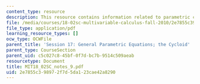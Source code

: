 ```yaml
---
content_type: resource
description: This resource contains information related to parametric curves.
file: /media/courses/18-02sc-multivariable-calculus-fall-2010/2e7855c398972f7d5da123cae42a8290_MIT18_02SC_notes_9.pdf
file_type: application/pdf
learning_resource_types: []
ocw_type: OCWFile
parent_title: 'Session 17: General Parametric Equations; the Cycloid'
parent_type: CourseSection
parent_uid: c5c027c8-45bf-0f7d-bc7b-9514c509aeab
resourcetype: Document
title: MIT18_02SC_notes_9.pdf
uid: 2e7855c3-9897-2f7d-5da1-23cae42a8290
---
```

